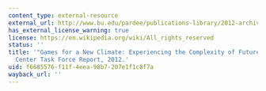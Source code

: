 ```yaml
---
content_type: external-resource
external_url: http://www.bu.edu/pardee/publications-library/2012-archive-2/games-climate-task-force/
has_external_license_warning: true
license: https://en.wikipedia.org/wiki/All_rights_reserved
status: ''
title: '"Games for a New Climate: Experiencing the Complexity of Future Risks." Pardee
  Center Task Force Report, 2012.'
uid: f6685576-f11f-4eea-98b7-207e1f1c8f7a
wayback_url: ''
---
```

